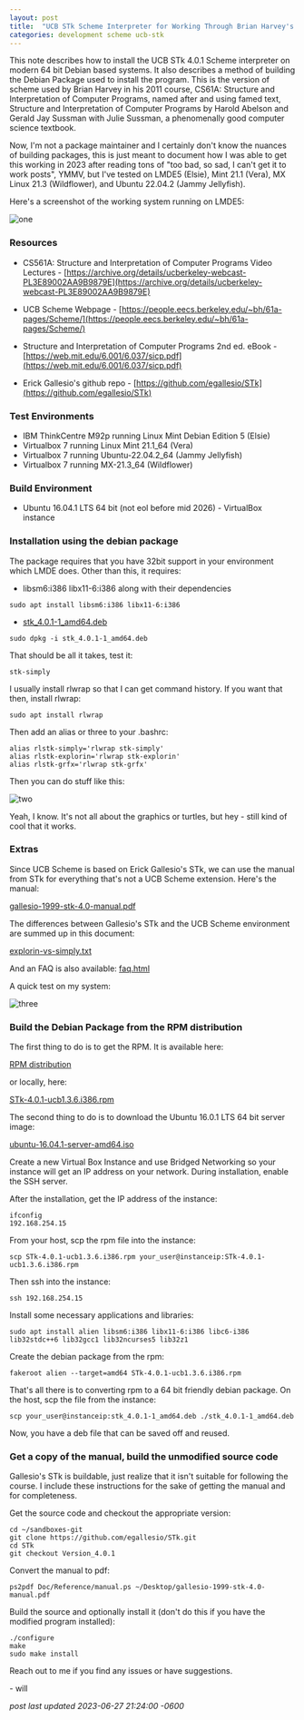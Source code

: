 ```yaml
---
layout: post
title:  "UCB STk Scheme Interpreter for Working Through Brian Harvey's CS61A Course"
categories: development scheme ucb-stk
---
```


This note describes how to install the UCB STk 4.0.1 Scheme interpreter on modern 64 bit Debian based systems. It also describes a method of building the Debian Package used to install the program. This is the version of scheme used by Brian Harvey in his 2011 course, CS61A: Structure and Interpretation of Computer Programs, named after and using famed text, Structure and Interpretation of Computer Programs by Harold Abelson and Gerald Jay Sussman with Julie Sussman, a phenomenally good computer science textbook.

Now, I'm not a package maintainer and I certainly don't know the nuances of building packages, this is just meant to document how I was able to get this working in 2023 after reading tons of "too bad, so sad, I can't get it to work posts", YMMV, but I've tested on LMDE5 (Elsie), Mint 21.1 (Vera), MX Linux 21.3 (Wildflower), and Ubuntu 22.04.2 (Jammy Jellyfish).

Here's a screenshot of the working system running on LMDE5:

![one](/assets/img/scheme/01.png)

<!--more-->

### Resources

* CS561A: Structure and Interpretation of Computer Programs Video Lectures - [https://archive.org/details/ucberkeley-webcast-PL3E89002AA9B9879E](https://archive.org/details/ucberkeley-webcast-PL3E89002AA9B9879E)

* UCB Scheme Webpage - [https://people.eecs.berkeley.edu/~bh/61a-pages/Scheme/](https://people.eecs.berkeley.edu/~bh/61a-pages/Scheme/)

* Structure and Interpretation of Computer Programs 2nd ed. eBook - [https://web.mit.edu/6.001/6.037/sicp.pdf](https://web.mit.edu/6.001/6.037/sicp.pdf)

* Erick Gallesio's github repo - [https://github.com/egallesio/STk](https://github.com/egallesio/STk)

### Test Environments

* IBM ThinkCentre M92p running Linux Mint Debian Edition 5 (Elsie)
* Virtualbox 7 running Linux Mint 21.1_64 (Vera)
* Virtualbox 7 running Ubuntu-22.04.2_64 (Jammy Jellyfish)
* Virtualbox 7 running MX-21.3_64 (Wildflower)

### Build Environment
* Ubuntu 16.04.1 LTS 64 bit (not eol before mid 2026) - VirtualBox instance

### Installation using the debian package

The package requires that you have 32bit support in your environment which LMDE does. Other than this, it requires:

* libsm6:i386 libx11-6:i386 along with their dependencies

`sudo apt install libsm6:i386 libx11-6:i386`

* [stk_4.0.1-1_amd64.deb](/assets/files/scheme/stk_4.0.1-1_amd64.deb)

`sudo dpkg -i stk_4.0.1-1_amd64.deb`

That should be all it takes, test it:

`stk-simply`

I usually install rlwrap so that I can get command history. If you want that then, install rlwrap:

`sudo apt install rlwrap`

Then add an alias or three to your .bashrc:

```
alias rlstk-simply='rlwrap stk-simply'
alias rlstk-explorin='rlwrap stk-explorin'
alias rlstk-grfx='rlwrap stk-grfx'
```

Then you can do stuff like this:

![two](/assets/img/scheme/02.png)

Yeah, I know. It's not all about the graphics or turtles, but hey - still kind of cool that it works.

### Extras

Since UCB Scheme is based on Erick Gallesio's STk, we can use the manual from STk for everything that's not a UCB Scheme extension. Here's the manual:

[gallesio-1999-stk-4.0-manual.pdf](/assets/files/scheme/gallesio-1999-stk-4.0-manual.pdf)

The differences between Gallesio's STk and the UCB Scheme environment are summed up in this document:

[explorin-vs-simply.txt](/assets/files/scheme/explorin-vs-simply.txt)

And an FAQ is also available:
[faq.html](/assets/files/scheme/faq.html)

A quick test on my system:

![three](/assets/img/scheme/03.png)

### Build the Debian Package from the RPM distribution

The first thing to do is to get the RPM. It is available here:

[RPM distribution](http://inst.eecs.berkeley.edu/~scheme/precompiled/Linux/STk-4.0.1-ucb1.3.6.i386.rpm)

or locally, here:

[STk-4.0.1-ucb1.3.6.i386.rpm](/assets/files/scheme/STk-4.0.1-ucb1.3.6.i386.rpm)


The second thing to do is to download the Ubuntu 16.0.1 LTS 64 bit server image:

[ubuntu-16.04.1-server-amd64.iso](https://old-releases.ubuntu.com/releases/16.04.6/ubuntu-16.04.1-server-amd64.iso)

Create a new Virtual Box Instance and use Bridged Networking so your instance will get an IP address on your network. During installation, enable the SSH server.

After the installation, get the IP address of the instance:

```
ifconfig
192.168.254.15
```

From your host, scp the rpm file into the instance:

`scp STk-4.0.1-ucb1.3.6.i386.rpm your_user@instanceip:STk-4.0.1-ucb1.3.6.i386.rpm`

Then ssh into the instance:

`ssh 192.168.254.15`

Install some necessary applications and libraries:

`sudo apt install alien libsm6:i386 libx11-6:i386 libc6-i386 lib32stdc++6 lib32gcc1 lib32ncurses5 lib32z1`

Create the debian package from the rpm:

`fakeroot alien --target=amd64 STk-4.0.1-ucb1.3.6.i386.rpm`

That's all there is to converting rpm to a 64 bit friendly debian package. On the host, scp the file from the instance:

`scp your_user@instanceip:stk_4.0.1-1_amd64.deb ./stk_4.0.1-1_amd64.deb`

Now, you have a deb file that can be saved off and reused.

### Get a copy of the manual, build the unmodified source code

Gallesio's STk is buildable, just realize that it isn't suitable for following the course. I include these instructions for the sake of getting the manual and for completeness.

Get the source code and checkout the appropriate version:

```
cd ~/sandboxes-git
git clone https://github.com/egallesio/STk.git
cd STk
git checkout Version_4.0.1
```

Convert the manual to pdf:

`ps2pdf Doc/Reference/manual.ps ~/Desktop/gallesio-1999-stk-4.0-manual.pdf`


Build the source and optionally install it (don't do this if you have the modified program installed):

```
./configure
make
sudo make install
```

Reach out to me if you find any issues or have suggestions.

\- will

*post last updated 2023-06-27 21:24:00 -0600*
